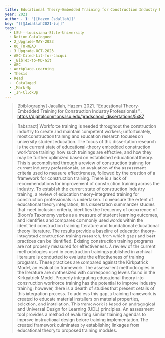 ```yaml
---
title: Educational Theory-Embedded Training for Construction Industry Professionals
year: 2021
author - 1: "[[Hazem Jadallah]]"
key: "[[@Jadallah2021-bu]]"
tags:
  - LSU---Louisiana-State-University
  - Notion-Catalogued
  - 2_Upgrade-MAY-2023
  - 00_TO-READ
  - 3_Upgrade-OCT-2023
  - AEC-Cited-Lit-for-Jacqui
  - _BibTex-to-MD-Git
  - AEC
  - Workplace-Learning
  - Thesis
  - Read
  - _Cataloged
  - _Mark-Up
  - _In-ClickUp
---
```


> [!bibliography]
> Jadallah, Hazem. 2021. “Educational Theory-Embedded Training for Construction Industry Professionals.” . https://digitalcommons.lsu.edu/gradschool_dissertations/5487

> [!abstract]
> Workforce training is needed throughout the construction industry to create and maintain competent workers; unfortunately, most construction training and education research focuses on university student education. The focus of this dissertation research is the current state of educational-theory embedded construction workforce training, how such trainings are effective, and how they may be further optimized based on established educational theory. This is accomplished through a review of construction training for current industry professionals, an evaluation of the assessment criteria used to measure effectiveness, followed by the creation of a framework for construction training. There is a lack of recommendations for improvement of construction training across the industry. To establish the current state of construction industry training, a review of education theory-integrated training for construction professionals is undertaken. To measure the extent of educational theory integration, this dissertation summarizes studies that meet inclusion criteria, identifies the frequency of occurrence of Bloom’s Taxonomy verbs as a measure of student learning outcomes, and identifies and compares commonly used words within the identified construction training literature and foundational educational theory literature. The results provide a baseline of education theory-integrated construction training research, from which gaps and best practices can be identified. Existing construction training programs are not properly measured for effectiveness. A review of the current methodologies used in construction trainings published in archival literature is conducted to evaluate the effectiveness of training programs. These practices are compared against the Kirkpatrick Model, an evaluation framework. The assessment methodologies in the literature are synthesized with corresponding levels found in the Kirkpatrick Model. Properly integrating educational theory into construction workforce training has the potential to improve industry training; however, there is a dearth of studies that present details of this integration process. To address this gap, a training framework is created to educate material installers on material properties, selection, and installation. This framework is based on andragogical and Universal Design for Learning (UDL) principles. An assessment tool provides a method of evaluating similar training agendas to improve instructional design before training implementation. The created framework culminates by establishing linkages from educational theory to proposed training modules.